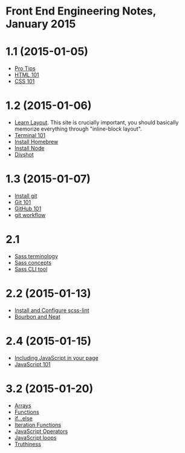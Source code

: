 Front End Engineering Notes, January 2015
=========================================

# 1.1 (2015-01-05)
- [Pro Tips](00-pro-tips.md)
- [HTML 101](01-html-101.md)
- [CSS 101](02-css-101.md)

# 1.2 (2015-01-06)
- [Learn Layout](http://learnlayout.com/). This site is crucially important, you
  should basically memorize everything through "inline-block layout".
- [Terminal 101](003-terminal-101.md)
- [Install Homebrew](004-install-homebrew.md)
- [Install Node](005-install-node.md)
- [Divshot](006-divshot.md)

# 1.3 (2015-01-07)
- [Install git](007-git-installation.md)
- [Git 101](008-git-101.md)
- [GitHub 101](009-github-101.md)
- [git workflow](010-git-workflow.md)

# 2.1
- [Sass
  terminology](http://skillcrush.com/2014/07/29/jargon-begone-common-sass-terminology-beginners/)
- [Sass concepts](https://scotch.io/tutorials/getting-started-with-sass)
- [Sass CLI tool](997-sass-cli.md)

# 2.2 (2015-01-13)
- [Install and Configure scss-lint](999-scss-lint.md)
- [Bourbon and Neat](998-bourbon-neat.md)

# 2.4 (2015-01-15)
- [Including JavaScript in your page](including-js.md)
- [JavaScript 101](js-101.md)

# 3.2 (2015-01-20)
- [Arrays](arrays.md)
- [Functions](functions.md)
- [if...else](if-else.md)
- [Iteration Functions](iteration-functions.md)
- [JavaScript Operators](js-operators.md)
- [JavaScript loops](loops.md)
- [Truthiness](truthiness.md)
